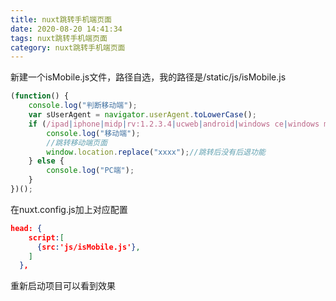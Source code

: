 ```yaml
---
title: nuxt跳转手机端页面
date: 2020-08-20 14:41:34
tags: nuxt跳转手机端页面
category: nuxt跳转手机端页面
---
```

新建一个isMobile.js文件，路径自选，我的路径是/static/js/isMobile.js
<!-- more -->
```js
(function() {
    console.log("判断移动端");
    var sUserAgent = navigator.userAgent.toLowerCase();
    if (/ipad|iphone|midp|rv:1.2.3.4|ucweb|android|windows ce|windows mobile/.test(sUserAgent)) {
        console.log("移动端");
        //跳转移动端页面
        window.location.replace("xxxx");//跳转后没有后退功能 
    } else {
        console.log("PC端");
    }
})();
```

在nuxt.config.js加上对应配置
```json
head: {
    script:[  
      {src:'js/isMobile.js'},
    ]
  },
```

重新启动项目可以看到效果